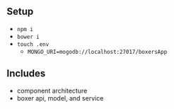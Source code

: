 ## Setup
* `npm i`
* `bower i`
* `touch .env`
  * `MONGO_URI=mogodb://localhost:27017/boxersApp`

## Includes
* component architecture
* boxer api, model, and service
